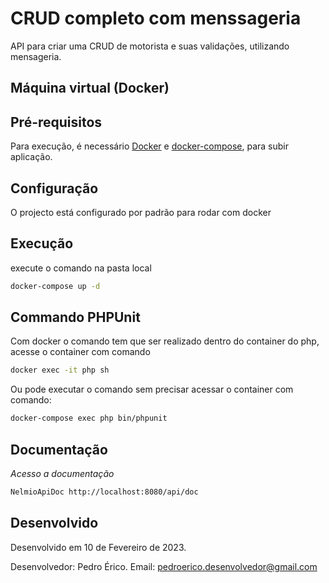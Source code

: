 # CRUD completo com menssageria

API para criar uma CRUD de motorista e suas validações, utilizando mensageria.


## Máquina virtual (Docker)
## Pré-requisitos
Para execução, é necessário [Docker](https://docs.docker.com/) e [docker-compose](https://docs.docker.com/compose/install/), para subir aplicação.

## Configuração
O projecto está configurado por padrão para rodar com docker

## Execução
execute o comando na pasta local
```bash
docker-compose up -d
```

## Commando PHPUnit
Com docker o comando tem que ser realizado dentro do container do php, acesse o container com comando
```bash
docker exec -it php sh
```
Ou pode executar o comando sem precisar acessar o container com comando:
```bash
docker-compose exec php bin/phpunit
```

## Documentação

*Acesso a documentação*
```bash
NelmioApiDoc http://localhost:8080/api/doc
```

## Desenvolvido

Desenvolvido em 10 de Fevereiro de 2023.

Desenvolvedor: Pedro Érico.
Email: pedroerico.desenvolvedor@gmail.com
